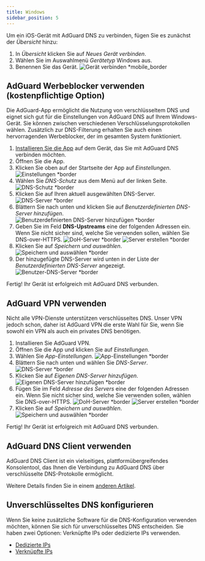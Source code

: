 ```yaml
---
title: Windows
sidebar_position: 5
---
```


Um ein iOS-Gerät mit AdGuard DNS zu verbinden, fügen Sie es zunächst der _Übersicht_ hinzu:

1. In _Übersicht_ klicken Sie auf _Neues Gerät verbinden_.
2. Wählen Sie im Auswahlmenü _Gerätetyp_ Windows aus.
3. Benennen Sie das Gerät.
    ![Gerät verbinden \*mobile_border](https://cdn.adtidy.org/content/kb/dns/private/new_dns/connect/windows_ab/choose_windows.png)

## AdGuard Werbeblocker verwenden (kostenpflichtige Option)

Die AdGuard-App ermöglicht die Nutzung von verschlüsseltem DNS und eignet sich gut für die Einstellungen von AdGuard DNS auf Ihrem Windows-Gerät. Sie können zwischen verschiedenen Verschlüsselungsprotokollen wählen. Zusätzlich zur DNS-Filterung erhalten Sie auch einen hervorragenden Werbeblocker, der im gesamten System funktioniert.

1. [Installieren Sie die App](https://adguard.com/adguard-windows/overview.html) auf dem Gerät, das Sie mit AdGuard DNS verbinden möchten.
2. Öffnen Sie die App.
3. Klicken Sie oben auf der Startseite der App auf _Einstellungen_.
    ![Einstellungen \*border](https://cdn.adtidy.org/content/kb/dns/private/new_dns/connect/windows_ab/windows_step3.png)
4. Wählen Sie _DNS-Schutz_ aus dem Menü auf der linken Seite.
    ![DNS-Schutz \*border](https://cdn.adtidy.org/content/kb/dns/private/new_dns/connect/windows_ab/windows_step4.png)
5. Klicken Sie auf Ihren aktuell ausgewählten DNS-Server.
    ![DNS-Server \*border](https://cdn.adtidy.org/content/kb/dns/private/new_dns/connect/windows_ab/windows_step5.png)
6. Blättern Sie nach unten und klicken Sie auf _Benutzerdefinierten DNS-Server hinzufügen_.
    ![Benutzerdefinierten DNS-Server hinzufügen \*border](https://cdn.adtidy.org/content/kb/dns/private/new_dns/connect/windows_ab/windows_step6.png)
7. Geben Sie im Feld **DNS-Upstreams** eine der folgenden Adressen ein. Wenn Sie nicht sicher sind, welche Sie verwenden sollen, wählen Sie DNS-over-HTTPS.
    ![DoH-Server \*border](https://cdn.adtidy.org/content/kb/dns/private/new_dns/connect/windows_ab/windows_step7_1.png)
    ![Server erstellen \*border](https://cdn.adtidy.org/content/kb/dns/private/new_dns/connect/windows_ab/windows_step7_2.png)
8. Klicken Sie auf _Speichern und auswählen_.
    ![Speichern und auswählen \*border](https://cdn.adtidy.org/content/kb/dns/private/new_dns/connect/windows_ab/windows_step8.png)
9. Der hinzugefügte DNS-Server wird unten in der Liste der _Benutzerdefinierten DNS-Server_ angezeigt.
    ![Benutzer-DNS-Server \*border](https://cdn.adtidy.org/content/kb/dns/private/new_dns/connect/windows_ab/windows_step9.png)

Fertig! Ihr Gerät ist erfolgreich mit AdGuard DNS verbunden.

## AdGuard VPN verwenden

Nicht alle VPN-Dienste unterstützen verschlüsseltes DNS. Unser VPN jedoch schon, daher ist AdGuard VPN die erste Wahl für Sie, wenn Sie sowohl ein VPN als auch ein privates DNS benötigen.

1. Installieren Sie AdGuard VPN.
2. Öffnen Sie die App und klicken Sie auf _Einstellungen_.
3. Wählen Sie _App-Einstellungen_.
    ![App-Einstellungen \*border](https://cdn.adtidy.org/content/kb/dns/private/new_dns/connect/windows_vpn/windows_step4.png)
4. Blättern Sie nach unten und wählen Sie _DNS-Server_.
    ![DNS-Server \*border](https://cdn.adtidy.org/content/kb/dns/private/new_dns/connect/windows_vpn/windows_step5.png)
5. Klicken Sie auf _Eigenen DNS-Server hinzufügen_.
    ![Eigenen DNS-Server hinzufügen \*border](https://cdn.adtidy.org/content/kb/dns/private/new_dns/connect/windows_vpn/windows_step6.png)
6. Fügen Sie im Feld _Adresse des Servers_ eine der folgenden Adressen ein. Wenn Sie nicht sicher sind, welche Sie verwenden sollen, wählen Sie DNS-over-HTTPS.
    ![DoH-Server \*border](https://cdn.adtidy.org/content/kb/dns/private/new_dns/connect/windows_vpn/windows_step7_1.png)
    ![Server erstellen \*border](https://cdn.adtidy.org/content/kb/dns/private/new_dns/connect/windows_vpn/windows_step7_2.png)
7. Klicken Sie auf _Speichern und auswählen_.
    ![Speichern und auswählen \*border](https://cdn.adtidy.org/content/kb/dns/private/new_dns/connect/windows_vpn/windows_step8.png)

Fertig! Ihr Gerät ist erfolgreich mit AdGuard DNS verbunden.

## AdGuard DNS Client verwenden

AdGuard DNS Client ist ein vielseitiges, plattformübergreifendes Konsolentool, das Ihnen die Verbindung zu AdGuard DNS über verschlüsselte DNS-Protokolle ermöglicht.

Weitere Details finden Sie in einem [anderen Artikel](/dns-client/overview/).

## Unverschlüsseltes DNS konfigurieren

Wenn Sie keine zusätzliche Software für die DNS-Konfiguration verwenden möchten, können Sie sich für unverschlüsseltes DNS entscheiden. Sie haben zwei Optionen: Verknüpfte IPs oder dedizierte IPs verwenden.

- [Dedizierte IPs](/private-dns/connect-devices/other-options/dedicated-ip.md)
- [Verknüpfte IPs](/private-dns/connect-devices/other-options/linked-ip.md)

